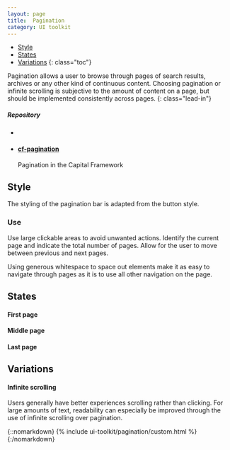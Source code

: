 ```yaml
---
layout: page
title:  Pagination
category: UI toolkit
---
```


- [Style](#style)
- [States](#states)
- [Variations](#variations)
{: class="toc"}

<div class="content-50 content-first">

Pagination allows a user to browse through pages of search results, archives or any other kind of continuous content. Choosing pagination or infinite scrolling is subjective to the amount of content on a page, but should be implemented consistently across pages. 
{: class="lead-in"}

</div>

<div class="content-50 content-last">
  <h5>Repository</h5>
  <ul class="repo-list">
    <li>
      <i class="cf-icon cf-icon-github"></i>
    </li>
    <li>
      <a href="https://github.com/cfpb/cf-pagination"><h4>cf-pagination</h4></a>
      <p>Pagination in the Capital Framework</p>
    </li>
  </ul>
</div> 


## Style

The styling of the pagination bar is adapted from the button style. 

### Use

Use large clickable areas to avoid unwanted actions. Identify the current page and indicate the total number of pages. Allow for the user to move between previous and next pages.

Using generous whitespace to space out elements make it as easy to navigate through pages as it is to use all other navigation on the page.

## States 

#### First page

#### Middle page

#### Last page

## Variations

#### Infinite scrolling

Users generally have better experiences scrolling rather than clicking. For large amounts of text, readability can especially be improved through the use of infinite scrolling over pagination.








{::nomarkdown}
{% include ui-toolkit/pagination/custom.html %}
{:/nomarkdown}